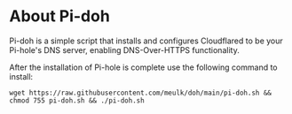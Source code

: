 # About Pi-doh 

Pi-doh is a simple script that installs and configures Cloudflared to be your Pi-hole's DNS server, enabling DNS-Over-HTTPS functionality.

After the installation of Pi-hole is complete use the following command to install:

`wget https://raw.githubusercontent.com/meulk/doh/main/pi-doh.sh && chmod 755 pi-doh.sh && ./pi-doh.sh`
